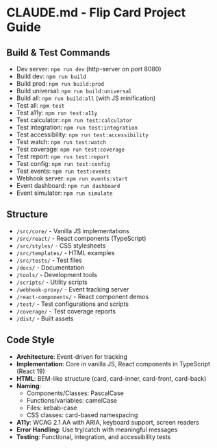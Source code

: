# CLAUDE.md - Flip Card Project Guide

## Build & Test Commands
- Dev server: `npm run dev` (http-server on port 8080)
- Build dev: `npm run build` 
- Build prod: `npm run build:prod`
- Build universal: `npm run build:universal`
- Build all: `npm run build:all` (with JS minification)
- Test all: `npm test`
- Test a11y: `npm run test:a11y`
- Test calculator: `npm run test:calculator`
- Test integration: `npm run test:integration`
- Test accessibility: `npm run test:accessibility`
- Test watch: `npm run test:watch`
- Test coverage: `npm run test:coverage`
- Test report: `npm run test:report`
- Test config: `npm run test:config`
- Test events: `npm run test:events`
- Webhook server: `npm run events:start`
- Event dashboard: `npm run dashboard`
- Event simulator: `npm run simulate`

## Structure
- `/src/core/` - Vanilla JS implementations
- `/src/react/` - React components (TypeScript)
- `/src/styles/` - CSS stylesheets
- `/src/templates/` - HTML examples
- `/src/tests/` - Test files
- `/docs/` - Documentation
- `/tools/` - Development tools
- `/scripts/` - Utility scripts
- `/webhook-proxy/` - Event tracking server
- `/react-components/` - React component demos
- `/test/` - Test configurations and scripts
- `/coverage/` - Test coverage reports
- `/dist/` - Built assets

## Code Style
- **Architecture**: Event-driven for tracking
- **Implementation**: Core in vanilla JS, React components in TypeScript (React 19)
- **HTML**: BEM-like structure (card, card-inner, card-front, card-back)
- **Naming**:
  - Components/Classes: PascalCase
  - Functions/variables: camelCase
  - Files: kebab-case
  - CSS classes: card-based namespacing
- **A11y**: WCAG 2.1 AA with ARIA, keyboard support, screen readers
- **Error Handling**: Use try/catch with meaningful messages
- **Testing**: Functional, integration, and accessibility tests